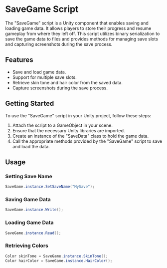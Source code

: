 # SaveGame Script

The "SaveGame" script is a Unity component that enables saving and loading game data. It allows players to store their progress and resume gameplay from where they left off. This script utilizes binary serialization to save the game data to files and provides methods for managing save slots and capturing screenshots during the save process.

## Features

- Save and load game data.
- Support for multiple save slots.
- Retrieve skin tone and hair color from the saved data.
- Capture screenshots during the save process.

## Getting Started

To use the "SaveGame" script in your Unity project, follow these steps:

1. Attach the script to a GameObject in your scene.
2. Ensure that the necessary Unity libraries are imported.
3. Create an instance of the "SaveData" class to hold the game data.
4. Call the appropriate methods provided by the "SaveGame" script to save and load the data.

## Usage

### Setting Save Name

```csharp
SaveGame.instance.SetSaveName("MySave");
```
### Saving Game Data

```csharp
SaveGame.instance.Write();
```

### Loading Game Data

```csharp
SaveGame.instance.Read();
```

### Retrieving Colors

```csharp
Color skinTone = SaveGame.instance.SkinTone();
Color hairColor = SaveGame.instance.HairColor();
```
